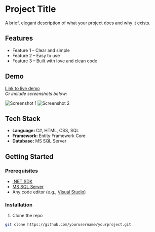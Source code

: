 # Project Title

A brief, elegant description of what your project does and why it exists.

## Features

- Feature 1 – Clear and simple
- Feature 2 – Easy to use
- Feature 3 – Built with love and clean code

## Demo

[Link to live demo](https://your-demo-link.com)  
*Or include screenshots below:*

![Screenshot 1](assets/screenshot1.png)
![Screenshot 2](assets/screenshot2.png)

## Tech Stack

- **Language:** C#, HTML, CSS, SQL
- **Framework:** Entity Framework Core
- **Database:** MS SQL Server

## Getting Started

### Prerequisites

- [.NET SDK](https://dotnet.microsoft.com/download)
- [MS SQL Server](https://www.microsoft.com/en-us/sql-server)
- Any code editor (e.g., [Visual Studio](https://visualstudio.microsoft.com/))

### Installation

1. Clone the repo  
```bash
git clone https://github.com/yourusername/yourproject.git